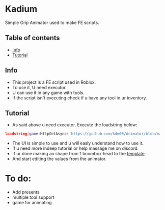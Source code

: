 # Kadium
Simple Grip Animator used to make FE scripts.


## Table of contents
* [Info](#info)
* [Tutorial](#tutorial)

## Info
* This project is a FE script used in Roblox.
* To use it, U need executor.
* U can use it in any game with tools.
* If the script isn't executing check if u have any tool in ur inventory.


## Tutorial
* As said above u need executor. Execute the loadstring below:
```lua
loadstring(game:HttpGetAsync('https://github.com/kdm05/Animator/blob/main/Core.lua'))()
```

* The UI is simple to use and u will easly understand how to use it.
* If u need more indeep tutorial or help massage me on discord.
* If ur done making an shape from 1 boombox head to the [template](https://github.com/kdm05/Animator/blob/main/GripTemplate.lua)
* And start editing the values from the animator.

# To do:
- Add presents
- multiple tool support
- game for animating
